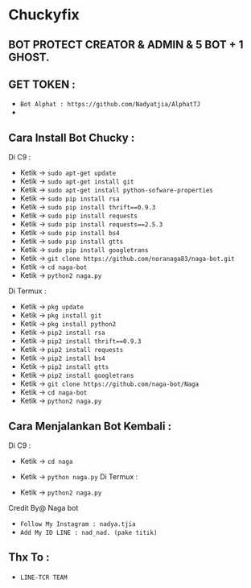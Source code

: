 # Chuckyfix
BOT PROTECT CREATOR & ADMIN & 5 BOT + 1 GHOST.
------
GET TOKEN :
------
- `Bot Alphat : https://github.com/Nadyatjia/AlphatTJ`
-
Cara Install Bot Chucky :
------
Di C9 :
- Ketik -> `sudo apt-get update`
- Ketik -> `sudo apt-get install git`
- Ketik -> `sudo apt-get install python-sofware-properties`
- Ketik -> `sudo pip install rsa`
- Ketik -> `sudo pip install thrift==0.9.3`
- Ketik -> `sudo pip install requests`
- Ketik -> `sudo pip install requests==2.5.3`
- Ketik -> `sudo pip install bs4`
- Ketik -> `sudo pip install gtts`
- Ketik -> `sudo pip install googletrans`
- Ketik -> `git clone https://github.com/noranaga83/naga-bot.git`
- Ketik -> `cd naga-bot`
- Ketik -> `python2 naga.py`

Di Termux :
- Ketik -> `pkg update`
- Ketik -> `pkg install git`
- Ketik -> `pkg install python2`
- Ketik -> `pip2 install rsa`
- Ketik -> `pip2 install thrift==0.9.3`
- Ketik -> `pip2 install requests`
- Ketik -> `pip2 install bs4`
- Ketik -> `pip2 install gtts`
- Ketik -> `pip2 install googletrans`
- Ketik -> `git clone https://github.com/naga-bot/Naga`
- Ketik -> `cd naga-bot`
- Ketik -> `python2 naga.py`

Cara Menjalankan Bot Kembali :
------
Di C9 :
- Ketik -> `cd naga`
- Ketik -> `python naga.py`
Di Termux :

- Ketik -> `python2 naga.py`

Credit By@ Naga bot
- `Follow My Instagram : nadya.tjia`
- `Add My ID LINE : nad_nad. (pake titik)`

Thx To :
------
- `LINE-TCR TEAM`

